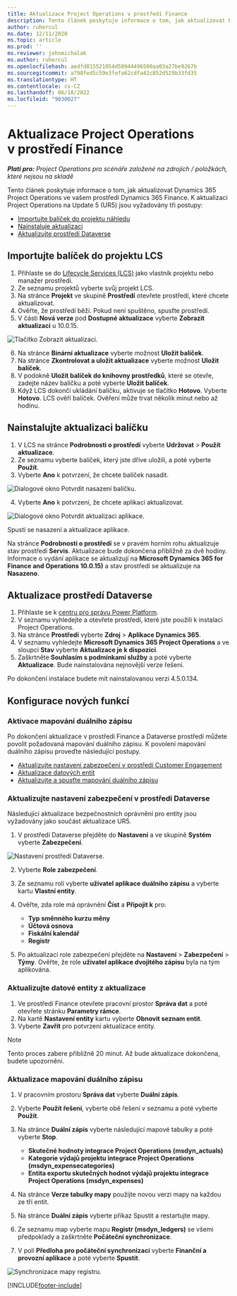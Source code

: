```yaml
---
title: Aktualizace Project Operations v prostředí Finance
description: Tento článek poskytuje informace o tom, jak aktualizovat Project Operations ve vašem prostředí Dynamics 365 Finance.
author: ruhercul
ms.date: 12/11/2020
ms.topic: article
ms.prod: ''
ms.reviewer: johnmichalak
ms.author: ruhercul
ms.openlocfilehash: aedfd815521054d58944496500aa03a27be9267b
ms.sourcegitcommit: a798fed5c59e3fefa62cdfa42c852d529b33fd35
ms.translationtype: HT
ms.contentlocale: cs-CZ
ms.lasthandoff: 06/18/2022
ms.locfileid: "9030027"
---
```

# <a name="update-project-operations-in-your-finance-environment"></a>Aktualizace Project Operations v prostředí Finance

_**Platí pro:** Project Operations pro scénáře založené na zdrojích / položkách, které nejsou na skladě_


Tento článek poskytuje informace o tom, jak aktualizovat Dynamics 365 Project Operations ve vašem prostředí Dynamics 365 Finance. K aktualizaci Project Operations na Update 5 (UR5) jsou vyžadovány tři postupy:

- [Importujte balíček do projektu náhledu](#import)
- [Nainstaluje aktualizaci](#apply)
- [Aktualizujte prostředí Dataverse](#update)

## <a name="import-the-package-into-your-lcs-project"></a><a name="import"></a>Importujte balíček do projektu LCS

1. Přihlaste se do [Lifecycle Services (LCS)](https://lcs.dynamics.com/) jako vlastník projektu nebo manažer prostředí.
2. Ze seznamu projektů vyberte svůj projekt LCS.
3. Na stránce **Projekt** ve skupině **Prostředí** otevřete prostředí, které chcete aktualizovat.
4. Ověřte, že prostředí běží. Pokud není spuštěno, spusťte prostředí.
5. V části **Nová verze** pod **Dostupné aktualizace** vyberte **Zobrazit aktualizaci** u 10.0.15.

![Tlačítko Zobrazit aktualizaci.](media/view-update.png)

6. Na stránce **Binární aktualizace** vyberte možnost **Uložit balíček**.
7. Na stránce **Zkontrolovat a uložit aktualizace** vyberte možnost **Uložit balíček**.
8. V podokně **Uložit balíček do knihovny prostředků**, které se otevře, zadejte název balíčku a poté vyberte **Uložit balíček**.
9. Když LCS dokončí ukládání balíčku, aktivuje se tlačítko **Hotovo**. Vyberte **Hotovo**. LCS ověří balíček. Ověření může trvat několik minut nebo až hodinu.


## <a name="apply-the-package-update"></a><a name="apply"></a>Nainstalujte aktualizaci balíčku

1. V LCS na stránce **Podrobnosti o prostředí** vyberte **Udržovat** > **Použít aktualizace**.
2. Ze seznamu vyberte balíček, který jste dříve uložili, a poté vyberte **Použít**.
3. Vyberte **Ano** k potvrzení, že chcete balíček nasadit.

![Dialogové okno Potvrdit nasazení balíčku.](media/confirm-package-deployment.png)

4. Vyberte **Ano** k potvrzení, že chcete aplikaci aktualizovat.

![Dialogové okno Potvrdit aktualizaci aplikace.](media/confirm-application-update.png)

Spustí se nasazení a aktualizace aplikace. 

Na stránce **Podrobnosti o prostředí** se v pravém horním rohu aktualizuje stav prostředí **Servis**. Aktualizace bude dokončena přibližně za dvě hodiny. Informace o vydání aplikace se aktualizují na **Microsoft Dynamics 365 for Finance and Operations 10.0.15)** a stav prostředí se aktualizuje na **Nasazeno**.


## <a name="update-your-dataverse-environment"></a><a name="update"></a>Aktualizace prostředí Dataverse

1. Přihlaste se k [centru pro správu Power Platform](https://admin.powerplatform.com/).
2. V seznamu vyhledejte a otevřete prostředí, které jste použili k instalaci Project Operations.
3. Na stránce **Prostředí** vyberte **Zdroj** > **Aplikace Dynamics 365**.
4. V seznamu vyhledejte **Microsoft Dynamics 365 Project Operations** a ve sloupci **Stav** vyberte **Aktualizace je k dispozici**.
5. Zaškrtněte **Souhlasím s podmínkami služby** a poté vyberte **Aktualizace**. Bude nainstalována nejnovější verze řešení.

Po dokončení instalace budete mít nainstalovanou verzi 4.5.0.134.

## <a name="configure-new-features"></a>Konfigurace nových funkcí

### <a name="enable-dual-write-mapping"></a>Aktivace mapování duálního zápisu

Po dokončení aktualizace v prostředí Finance a Dataverse prostředí můžete povolit požadovaná mapování duálního zápisu. K povolení mapování duálního zápisu proveďte následující postupy.

- [Aktualizujte nastavení zabezpečení v prostředí Customer Engagement](#security)
- [Aktualizace datových entit](#refresh)
- [Aktualizujte a spusťte mapování duálního zápisu](#run)

### <a name="update-security-settings-on-the-dataverse-environment"></a><a name="security"></a>Aktualizujte nastavení zabezpečení v prostředí Dataverse

Následující aktualizace bezpečnostních oprávnění pro entity jsou vyžadovány jako součást aktualizace UR5.

1. V prostředí Dataverse přejděte do **Nastavení** a ve skupině **Systém** vyberte **Zabezpečení**.

![Nastavení prostředí Dataverse.](media/Picture21.png)

2. Vyberte **Role zabezpečení**.
3. Ze seznamu rolí vyberte **uživatel aplikace duálního zápisu** a vyberte kartu **Vlastní entity**. 
4. Ověřte, zda role má oprávnění **Číst** a **Připojit k** pro:

      - **Typ směnného kurzu měny**
      - **Účtová osnova** 
      - **Fiskální kalendář** 
      - **Registr**

5. Po aktualizaci role zabezpečení přejděte na **Nastavení** > **Zabezpečení** > **Týmy**. Ověřte, že role **uživatel aplikace dvojitého zápisu** byla na tým aplikována. 

### <a name="refresh-data-entities-from-the-update"></a><a name="refresh"></a>Aktualizujte datové entity z aktualizace

1. Ve prostředí Finance otevřete pracovní prostor **Správa dat** a poté otevřete stránku **Parametry rámce**.
2. Na kartě **Nastavení entity** kartu vyberte **Obnovit seznam entit**.
3. Vyberte **Zavřít** pro potvrzení aktualizace entity.

 > [!NOTE]
 > Tento proces zabere přibližně 20 minut. Až bude aktualizace dokončena, budete upozorněni.

### <a name="update-dual-write-mappings"></a><a name="run"></a>Aktualizace mapování duálního zápisu

1. V pracovním prostoru **Správa dat** vyberte **Duální zápis**.
2. Vyberte **Použít řešení**, vyberte obě řešení v seznamu a poté vyberte **Použít**.
3. Na stránce **Duální zápis** vyberte následující mapové tabulky a poté vyberte **Stop**.

    - **Skutečné hodnoty integrace Project Operations (msdyn_actuals)**
    - **Kategorie výdajů projektu integrace Project Operations (msdyn_expensecategories)**
    - **Entita exportu skutečných hodnot výdajů projektu integrace Project Operations (msdyn_expenses)**

4. Na stránce **Verze tabulky mapy** použijte novou verzi mapy na každou ze tří entit.
5. Na stránce **Duální zápis** vyberte příkaz Spustit a restartujte mapy.
6. Ze seznamu map vyberte mapu **Registr (msdyn_ledgers)** se všemi předpoklady a zaškrtněte **Počáteční synchronizace**. 
7. V poli **Předloha pro počáteční synchronizaci** vyberte **Finanční a provozní aplikace** a poté vyberte **Spustit**.
 
 ![Synchronizace mapy registru.](media/DW6.png)
 


[!INCLUDE[footer-include](../includes/footer-banner.md)]